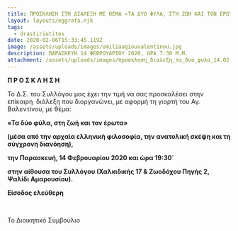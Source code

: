```yaml
---
title: ΠΡΟΣΚΛΗΣΗ ΣΤΗ ΔΙΑΛΕΞΗ ΜΕ ΘΕΜΑ «ΤΑ ΔΥΟ ΦΥΛΑ, ΣΤΗ ΖΩΗ ΚΑΙ ΤΟΝ ΕΡΩΤΑ»
layout: layouts/eggrafa.njk
tags:
  - drastiriotites
date: 2020-02-06T15:33:45.119Z
image: /assets/uploads/images/omiliaagiouvalentinou.jpg
description: ΠΑΡΑΣΚΕΥΗ 14 ΦΕΒΡΟΥΑΡΙΟΥ 2020, ΩΡΑ 7:30 Μ.Μ.
attachment: /assets/uploads/images/πpοσκληση_διαλεξη_τα_δυο_φυλα_14.02.2020.jpg
---
```

**Π Ρ Ο Σ Κ Λ Η Σ Η**

Το Δ.Σ. του Συλλόγου μας έχει την τιμή να σας προσκαλέσει στην επίκαιρη  διάλεξη που διοργανώνει, με αφορμή τη γιορτή του Αγ. Βαλεντίνου, με θέμα:

**«Τα δύο φύλα, στη ζωή και τον έρωτα»**

**(μέσα από την αρχαία ελληνική φιλοσοφία, την ανατολική σκέψη και τη σύγχρονη διανόηση),**

**την Παρασκευή, 14 Φεβρουαρίου 2020 και ώρα 19:30΄**

**στην αίθουσα του Συλλόγου (Χαλκιδικής 17 & Ζωοδόχου Πηγής 2, Ψαλίδι Αμαρουσίου).**



**Είσοδος ελεύθερη**

 

Το Διοικητικό Συμβούλιο
